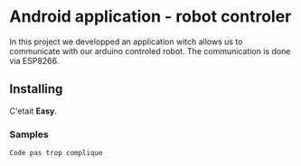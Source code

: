 # Android application - robot controler
In this project we developped an application witch allows us to communicate with our arduino controled robot. The communication is done via ESP8266.

## Installing
C'etait **Easy**.

### Samples
```
Code pas trop complique
```

